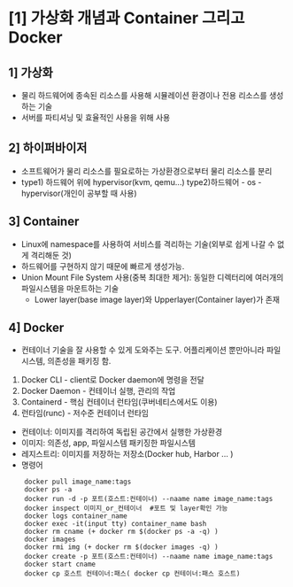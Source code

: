 # [1] 가상화 개념과 Container 그리고 Docker

## 1] 가상화
- 물리 하드웨어에 종속된 리소스를 사용해 시뮬레이션 환경이나 전용 리소스를 생성하는 기술
- 서버를 파티셔닝 및 효율적인 사용을 위해 사용
## 2] 하이퍼바이저
- 소프트웨어가 물리 리소스를 필요로하는 가상환경으로부터 물리 리소스를 분리
- type1) 하드웨어 위에 hypervisor(kvm, qemu...)  type2)하드웨어 - os - hypervisor(개인이 공부할 때 사용)

## 3] Container
- Linux에 namespace를 사용하여 서비스를 격리하는 기술(외부로 쉽게 나갈 수 없게 격리해둔 것)
- 하드웨어를 구현하지 않기 때문에 빠르게 생성가능.
- Union Mount File System 사용(중복 최대한 제거): 동일한 디렉터리에 여러개의 파일시스템을 마운트하는 기술
	- Lower layer(base image layer)와 Upperlayer(Container layer)가 존재

## 4] Docker
- 컨테이너 기술을 잘 사용할 수 있게 도와주는 도구. 어플리케이션 뿐만아니라 파일시스템, 의존성을 패키징 함.
1. Docker CLI - client로 Docker daemon에 명령을 전달
2. Docker Daemon - 컨테이너 실행, 관리의 작업
3. Containerd - 핵심 컨테이너 런타임(쿠버네티스에서도 이용)
4. 런타임(runc) - 저수준 컨테이너 런타임
- 컨테이너: 이미지를 격리하여 독립된 공간에서 실행한 가상환경
- 이미지: 의존성, app, 파일시스템 패키징한 파일시스템
- 레지스트리: 이미지를 저장하는 저장소(Docker hub, Harbor ... )
- 명령어
```
	docker pull image_name:tags
	docker ps -a
	docker run -d -p 포트(호스트:컨테이너) --naame name image_name:tags
	docker inspect 이미지_or_컨테이너  #포트 및 layer확인 가능
	docker logs container_name
	docker exec -it(input tty) container_name bash
	docker rm cname (+ docker rm $(docker ps -a -q) )
	docker images
	docker rmi img (+ docker rm $(docker images -q) )
	docker create -p 포트(호스트:컨테이너) --naame name image_name:tags
	docker start cname
	docker cp 호스트 컨테이너:패스( docker cp 컨테이너:패스 호스트)
```
